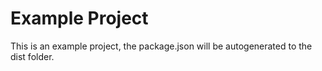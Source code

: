 # Example Project

This is an example project, the package.json will be autogenerated to the dist folder.
